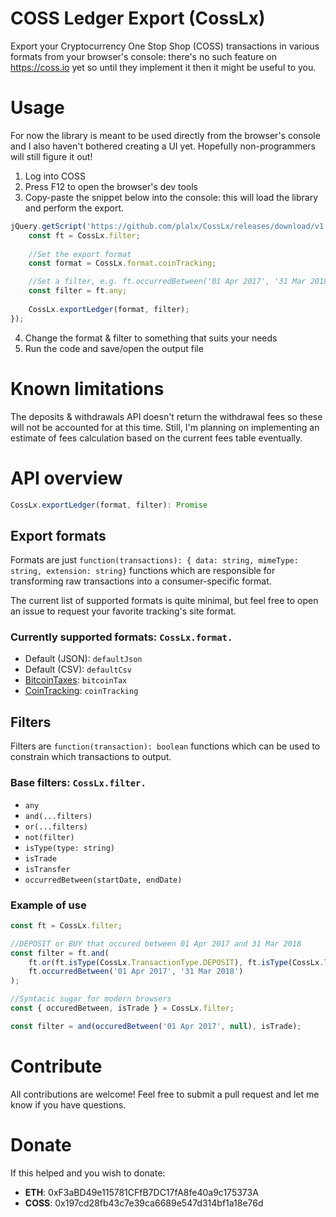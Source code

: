 # COSS Ledger Export (CossLx)

Export your Cryptocurrency One Stop Shop (COSS) transactions in various formats from your browser's console: there's no such feature on https://coss.io yet so until they implement it then it might be useful to you.

# Usage

For now the library is meant to be used directly from the browser's console and I also haven't bothered creating a UI yet. Hopefully non-programmers will still figure it out!

1. Log into COSS
2. Press F12 to open the browser's dev tools
3. Copy-paste the snippet below into the console: this will load the library and perform the export.
```js
jQuery.getScript('https://github.com/plalx/CossLx/releases/download/v1.0.2-beta/browser-api.js').then(function () {
    const ft = CossLx.filter;
   
    //Set the export format
    const format = CossLx.format.coinTracking;

    //Set a filter, e.g. ft.occurredBetween('01 Apr 2017', '31 Mar 2018');
    const filter = ft.any;
 
    CossLx.exportLedger(format, filter);
});
```
4. Change the format & filter to something that suits your needs
5. Run the code and save/open the output file

# Known limitations

The deposits & withdrawals API doesn't return the withdrawal fees so these will not be accounted for at this time. Still, I'm planning on implementing an estimate of fees calculation based on the current fees table eventually.

# API overview
```js
CossLx.exportLedger(format, filter): Promise
```

## Export formats
Formats are just `function(transactions): { data: string, mimeType: string, extension: string}` functions which are responsible for transforming raw transactions into a consumer-specific format.

The current list of supported formats is quite minimal, but feel free to open an issue to request your favorite tracking's site format. 

### Currently supported formats: `CossLx.format.`
- Default (JSON): `defaultJson`
- Default (CSV): `defaultCsv`
- [BitcoinTaxes](https://bitcoin.tax/): `bitcoinTax`
- [CoinTracking](https://cointracking.info/): `coinTracking`

## Filters
Filters are `function(transaction): boolean` functions which can be used to constrain which transactions to output.

### Base filters: `CossLx.filter.`
- `any`
- `and(...filters)`
- `or(...filters)`
- `not(filter)`
- `isType(type: string)`
- `isTrade`
- `isTransfer`
- `occurredBetween(startDate, endDate)`

### Example of use
```js
const ft = CossLx.filter;

//DEPOSIT or BUY that occured between 01 Apr 2017 and 31 Mar 2018
const filter = ft.and(
	ft.or(ft.isType(CossLx.TransactionType.DEPOSIT), ft.isType(CossLx.TransactionType.BUY)),
	ft.occurredBetween('01 Apr 2017', '31 Mar 2018')
);

//Syntacic sugar for modern browsers
const { occuredBetween, isTrade } = CossLx.filter;

const filter = and(occuredBetween('01 Apr 2017', null), isTrade);

```
# Contribute
All contributions are welcome! Feel free to submit a pull request and let me know if you have questions.

# Donate
If this helped and you wish to donate:

- **ETH**: 0xF3aBD49e115781CFfB7DC17fA8fe40a9c175373A
- **COSS**: 0x197cd28fb43c7e39ca6689e547d314bf1a18e76d
